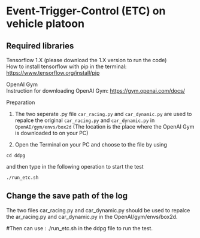 Event-Trigger-Control (ETC) on vehicle platoon
===========

Required libraries
--------------
Tensorflow 1.X (please download the 1.X version to run the code)  
How to install tensorflow with pip in the terminal:   https://www.tensorflow.org/install/pip  

OpenAI Gym  
Instruction for downloading OpenAI Gym:    https://gym.openai.com/docs/  

Preparation  
1. The two seperate .py file `car_racing.py` and `car_dynamic.py` are used to repalce the original  `car_racing.py` and `car_dynamic.py` in `OpenAI/gym/envs/box2d` (The location is the place where the OpenAI Gym is downloaded to on your PC) 

2. Open the Terminal on your PC and choose to the file by using  
```
cd ddpg
```
and then type in the following operation to start the test
```
./run_etc.sh
```

Change the save path of the log
---------------


The two files car_racing.py and car_dynamic.py should be used to repalce the ar_racing.py and car_dynamic.py in the OpenAI/gym/envs/box2d.




#Then can use : ./run_etc.sh in the ddpg file to run the test.
